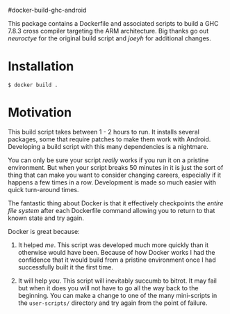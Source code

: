 #docker-build-ghc-android

This package contains a Dockerfile and associated scripts to build a
GHC 7.8.3 cross compiler targeting the ARM architecture. Big thanks go out
*neuroctye* for the original build script and *joeyh* for additional changes.

# Installation

    $ docker build .

# Motivation

This build script takes between 1 - 2 hours to run. It installs several
packages, some that require patches to make them work with Android.
Developing a build script with this many dependencies is a nightmare.

You can only be sure your script *really* works if you run it on a pristine
environment. But when your script breaks 50 minutes in it is just the sort of
thing that can make you want to consider changing careers, especially if it
happens a few times in a row. Development is made so much easier with
quick turn-around times.

The fantastic thing about Docker is that it effectively checkpoints the *entire
file system* after each Dockerfile command allowing you to return to that
known state and try again.

Docker is great because:

1. It helped *me*. This script was developed much more quickly than it otherwise
   would have been. Because of how Docker works I had the confidence that it
   would build from a pristine environment once I had successfully built it the
   first time.


2. It will help *you*. This script will inevitably succumb to bitrot.
   It may fail but when it does you will not have to go all the way back to the
   beginning. You can make a change to one of the many mini-scripts in the
   ```user-scripts/``` directory and try again from the point of failure.

